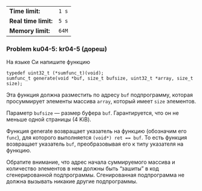 |                      |       |
|----------------------|-------|
| **Time limit:**      | `1 s` |
| **Real time limit:** | `5 s` |
| **Memory limit:**    | `64M` |


### Problem ku04-5: kr04-5 (дореш)

На языке Си напишите функцию

    
    
    typedef uint32_t (*sumfunc_t)(void);
    sumfunc_t generate(void *buf, size_t bufsize, uint32_t *array, size_t size);

Эта функция должна разместить по адресу `buf` подпрограмму,
которая просуммирует элементы массива `array`, который имеет
`size` элементов.

Параметр `bufsize` — размер буфера `buf`. Гарантируется, что он
не меньше одной страницы (4 KiB).

Функция generate возвращает указатель на функцию (обозначим его
`func`), для которого выполняется `(void*) ret == buf`. То есть
функция возвращает указатель `buf`, преобразовывая его к типу
указателя на функцию.

Обратите внимание, что адрес начала суммируемого массива и
количество элементов в нем должны быть “зашиты” в код
сгенерированной подпрограммы. Сгенированная подпрограмма не
должна вызывать никакие другие подпрограммы.

